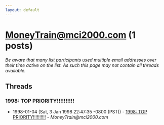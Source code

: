 ```yaml
---
layout: default
---
```


# MoneyTrain@mci2000.com (1 posts)

_Be aware that many list participants used multiple email addresses over their time active on the list. As such this page may not contain all threads available._

## Threads

### 1998: TOP PRIORITY!!!!!!!!!!
+ 1998-01-04 (Sat, 3 Jan 1998 22:47:35 -0800 (PST)) - [1998: TOP PRIORITY!!!!!!!!!!](/archive/1998/01/3ad4d9d721e422ef10820865208f8f717bc9f50fece43fa5a5fbc58fd71d1a26) - _MoneyTrain@mci2000.com_

